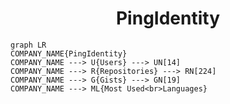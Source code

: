 <h1 align="center">PingIdentity</h1>

```mermaid
graph LR
COMPANY_NAME{PingIdentity}
COMPANY_NAME ---> U{Users} ---> UN[14]
COMPANY_NAME ---> R{Repositories} ---> RN[224]
COMPANY_NAME ---> G{Gists} ---> GN[19]
COMPANY_NAME ---> ML{Most Used<br>Languages}
```
